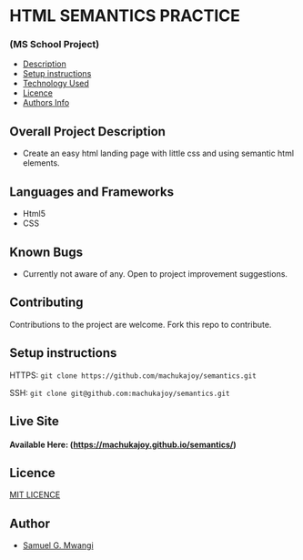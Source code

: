 # HTML SEMANTICS PRACTICE

### (MS School Project)

+ [Description](#overall-project-description)
+ [Setup instructions](#setup-instructions)
+ [Technology Used](#languages-and-frameworks)
+ [Licence](#Licence)
+ [Authors Info](#Author)
## Overall Project Description

- Create an easy html landing page with little css and using semantic html elements. 

## Languages and Frameworks

- Html5
- CSS

## Known Bugs

- Currently not aware of any. Open to project improvement suggestions.

## Contributing

Contributions to the project are welcome. Fork this repo to contribute.

## Setup instructions

HTTPS: `git clone https://github.com/machukajoy/semantics.git`

SSH: `git clone git@github.com:machukajoy/semantics.git`
## Live Site

#### Available Here: (https://machukajoy.github.io/semantics/)

## Licence
[MIT LICENCE](https://github.com/MachukaJoy/semantics/blob/master/LICENSE)
## Author

- [Samuel G. Mwangi](https://github.com/machukajoy)
